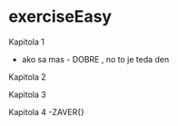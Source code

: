 # exerciseEasy

Kapitola 1
- ako sa mas - DOBRE , no to je teda den


Kapitola 2


Kapitola 3


Kapitola 4 -ZAVER{}
